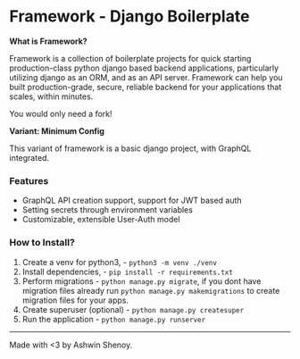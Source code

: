 # Framework - Django Boilerplate

**What is Framework?**

Framework is a collection of boilerplate projects for quick starting production-class 
python django based backend applications, particularly utilizing django as an ORM, 
and as an API server. Framework can help you built production-grade, secure, reliable
backend for your applications that scales, within minutes.

You would only need a fork!

**Variant: Minimum Config**

This variant of framework is a basic django project, with GraphQL integrated.

### Features
* GraphQL API creation support, support for JWT based auth
* Setting secrets through environment variables
* Customizable, extensible User-Auth model

### How to Install?
1. Create a venv for python3, - `python3 -m venv ./venv`
2. Install dependencies, - `pip install -r requirements.txt`
3. Perform migrations - `python manage.py migrate`, if you dont have migration files 
already run `python manage.py makemigrations` to create migration files for your apps.
4. Create superuser (optional) - `python manage.py createsuper`
5. Run the application - `python manage.py runserver`

<hr>
Made with <3 by Ashwin Shenoy.
